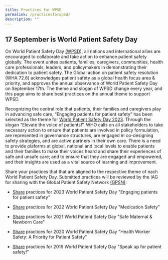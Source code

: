 ```yaml
---
title: Practices for WPSD
permalink: /practicesforwpsd/
description: ""
---
```

17 September is World Patient Safety Day
------------------------------
On World Patient Safety Day [(WPSD](https://www.who.int/campaigns/world-patient-safety-day)), all nations and international allies are encouraged to collaborate and take action to enhance patient safety globally. The event unites patients, families, caregivers, communities, health care professionals, leaders, and policymakers in demonstrating their dedication to patient safety. The Global action on patient safety resolution (WHA 72.6) acknowledges patient safety as a global health focus area & priority, and approves the annual observance of World Patient Safety Day on September 17th. The theme and slogan of WPSD change every year, and this page aims to share best practices on the annual theme to support WPSD. 

Recognizing the central role that patients, their families and caregivers play in advancing safe care, “Engaging patients for patient safety” has been selected as the theme for [World Patient Safety Day 2023](https://www.who.int/campaigns/world-patient-safety-day/2023). Through the slogan “Elevate the voice of patients!”, WHO calls on all stakeholders to take necessary action to ensure that patients are involved in policy formulation, are represented in governance structures, are engaged in co-designing safety strategies, and are active partners in their own care. There is a need to provide plaforms at global, national and local levels to enable patients and their families to make their voices heard and share their experiences of safe and unsafe care; and to ensure that they are engaged and empowered, and their insights are used as a vital source of learning and improvement.

Share your practices that that are aligned to the respective theme of each World Patient Safety Day. Submitted practices will be reviewed by the IAG for sharing with the Global Patient Safety Network [(GPSN)](https://ezcollab.who.int/gpsn):

*   [Share](https://for.sg/wpsd-practices) practices for 2023 World Patient Safety Day "Engaging patients for patient safety"

*  [Share](https://form.gov.sg/64e0161bc98c410011aaf0e7) practices for 2022 World Patient Safety Day "Medication Safety"

*  [Share](https://form.gov.sg/64e01770ffdaa6001309d273) practices for 2021 World Patient Safety Day "Safe Maternal & Newborn Care"

*  [Share](https://form.gov.sg/64e01822fa973700127d13cb) practices for 2020 World Patient Safety Day "Health Worker Safety: A Priority for Patient Safety"

*  [Share](https://form.gov.sg/64e018b9c98c410011ab19c4) practices for 2019 World Patient Safety Day "Speak up for patient safety!"